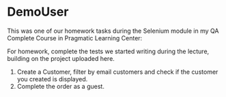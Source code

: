 # DemoUser
This was one of our homework tasks during the Selenium module in my QA Complete Course in Pragmatic Learning Center:


For homework, complete the tests we started writing during the lecture, building on the project uploaded here.
1. Create a Customer, filter by email customers and check if the customer you created is displayed.
2. Complete the order as a guest.
